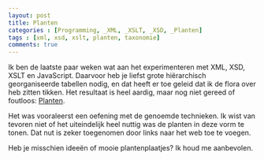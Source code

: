 ```yaml
---
layout: post
title: Planten
categories : [Programming, _XML, _XSLT, _XSD, _Planten]
tags : [xml, xsd, xslt, planten, taxonomie]
comments: true
---
```


Ik ben de laatste paar weken wat aan het experimenteren met XML, XSD, XSLT en JavaScript. Daarvoor heb je liefst grote hi&euml;rarchisch georganiseerde tabellen nodig, en dat heeft er toe geleid dat ik de flora over heb zitten tikken. Het resultaat is heel aardig, maar nog niet gereed of foutloos: <a href="{{ site.baseurl }}/statics/planten/Planten.xml" target="_blank">Planten</a>.

Het was vooraleerst een oefening met de genoemde technieken.
Ik wist van tevoren niet of het uiteindelijk heel nuttig was de planten in deze vorm te tonen. 
Dat nut is zeker toegenomen door links naar het web toe te voegen.

Heb je misschien idee&euml;n  of mooie<a href="{{ site.baseurl }}/statics/treeview/Design.xml" style="text-decoration:none" target="_blank">&nbsp;</a>plantenplaatjes? Ik houd me aanbevolen.








